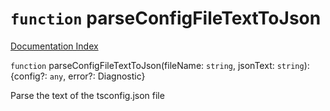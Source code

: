 # `function` parseConfigFileTextToJson

[Documentation Index](../README.md)

`function` parseConfigFileTextToJson(fileName: `string`, jsonText: `string`): \{config?: `any`, error?: Diagnostic}

Parse the text of the tsconfig.json file

